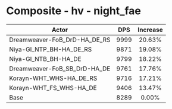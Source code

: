 # Composite - hv - night_fae
| Actor | DPS | Increase |
|---|:---:|:---:|
|Dreamweaver-FoB_DrD-HA_DE_RS|9999|20.63%|
|Niya-GI_NTP_BH-HA_DE_RS|9871|19.08%|
|Niya-GI_NTB_BH-HA_DE|9799|18.22%|
|Dreamweaver-FoB_SB_DrD-HA_DE|9761|17.76%|
|Korayn-WHT_WHS-HA_DE_RS|9716|17.21%|
|Korayn-WHT_FS_WHS-HA_DE|9406|13.47%|
|Base|8289|0.00%|
